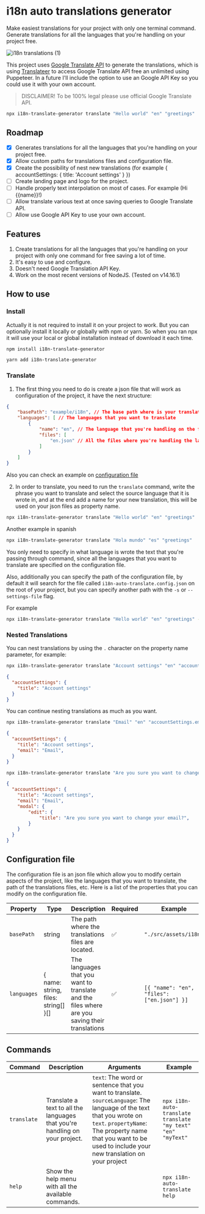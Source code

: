 # i18n auto translations generator

Make easiest translations for your project with only one terminal command. Generate translations for all the languages that you're handling on your project free.

![i18n translations (1)](https://github.com/victor-heliomar/i18n-translation-generator/assets/66505715/2566afc9-7120-466c-b9e5-4301e32bd64d)

This project uses [Google Translate API](https://github.com/vitalets/google-translate-api) to generate the translations, which is using [Translateer](https://github.com/Songkeys/Translateer) to access Google Translate API free an unlimited using Puppeteer. In a future I'll include the option to use an Google API Key so you could use it with your own account.

> DISCLAIMER! To be 100% legal please use official Google Translate API.

```sh
npx i18n-translate-generator translate "Hello world" "en" "greetings"
```

## Roadmap

- [x] Generates translations for all the languages that you're handling on your project free.
- [x] Allow custom paths for translations files and configuration file.
- [x] Create the possibility of nest new translations (for example { accountSettings: { title: 'Account settings' } })
- [ ] Create landing page and logo for the project.
- [ ] Handle properly text interpolation on most of cases. For example (Hi {{name}}!)
- [ ] Allow translate various text at once saving queries to Google Translate API.
- [ ] Allow use Google API Key to use your own account.

## Features

1. Create translations for all the languages that you're handling on your project with only one command for free saving a lot of time.
2. It's easy to use and configure.
3. Doesn't need Google Translation API Key.
4. Work on the most recent versions of NodeJS. (Tested on v14.16.1)

## How to use

### Install

Actually it is not required to install it on your project to work. But you can optionally install it locally or globally with npm or yarn. So when you ran npx it will use your local or global installation instead of download it each time.

```sh
npm install i18n-translate-generator
```

```sh
yarn add i18n-translate-generator
```

### Translate

1. The first thing you need to do is create a json file that will work as configuration of the project, it have the next structure:

```json
{
    "basePath": "example/i18n", // The base path where is your translation json files
    "languages": [ // The languages that you want to translate
        {
            "name": "en", // The language that you're handling on the files that you will include in files property
            "files": [
                "en.json" // All the files where you're handling the language mentioned above
            ]
        }
    ]
}
```

Also you can check an example on [configuration file](./i18n-auto-translate.config.json)

2. In order to translate, you need to run the `translate` command, write the phrase you want to translate and select the source language that it is wrote in, and at the end add a name for your new translation, this will be used on your json files as property name.

```sh
npx i18n-translate-generator translate "Hello world" "en" "greetings"
```

Another example in spanish

```sh
npx i18n-translate-generator translate "Hola mundo" "es" "greetings"
```

You only need to specify in what language is wrote the text that you're passing through command, since all the languages that you want to translate are specified on the configuration file.

Also, additionally you can specify the path of the configuration file, by default it will search for the file called `i18n-auto-translate.config.json` on the root of your project, but you can specify another path with the `-s` or `--settings-file` flag.

For example

```sh
npx i18n-translate-generator translate "Hello world" "en" "greetings" -s "example/custom-setting.config.json"
```

### Nested Translations

You can nest translations by using the `.` character on the property name parameter, for example:

```sh
npx i18n-translate-generator translate "Account settings" "en" "accountSettings.title"
```

```json
{
  "accountSettings": {
    "title": "Account settings"
  }
}
```

You can continue nesting translations as much as you want.

```sh
npx i18n-translate-generator translate "Email" "en" "accountSettings.email"
```

```json
{
  "accountSettings": {
    "title": "Account settings",
    "email": "Email",
  }
}
```

```sh
npx i18n-translate-generator translate "Are you sure you want to change your email?" "en" "accountSettings.modal.edit.title"
```

```json
{
  "accountSettings": {
    "title": "Account settings",
    "email": "Email",
    "modal": {
        "edit": {
            "title": "Are you sure you want to change your email?",
        }
    }
  }
}
```

## Configuration file

The configuration file is an json file which allow you to modify certain aspects of the project, like the languages that you want to translate, the path of the translations files, etc. Here is a list of the properties that you can modify on the configuration file.

| Property | Type | Description | Required | Example | Default |
| --- | --- | --- | --- | --- | --- |
| `basePath` | string | The path where the translations files are located. | :white_check_mark: | `"./src/assets/i18n"` | |
| `languages` | { name: string, files: string[] }[] | The languages that you want to translate and the files where are you saving their translations | :white_check_mark: | `[{ "name": "en", "files": ["en.json"] }]` | |

## Commands

| Command | Description | Arguments | Example |
| --- | --- | --- | --- |
| `translate` | Translate a text to all the languages that you're handling on your project. | `text`: The word or sentence that you want to translate. `sourceLanguage`: The language of the text that you wrote on `text`. `propertyName`: The property name that you want to be used to include your new translation on your project | `npx i18n-auto-translate translate "my text" "en" "myText"` |
| `help` | Show the help menu with all the available commands. | | `npx i18n-auto-translate help` |
